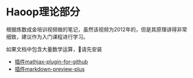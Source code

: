 # Haoop理论部分

根据炼数成金培训视频做的笔记，虽然该视频为2012年的，但是其原理讲得非常细致，建议作为入门课程进行学习。

如果文档中包含大量数学运算，请先安装

* [插件mathjax-plugin-for-github](https://chrome.google.com/webstore/detail/mathjax-plugin-for-github/ioemnmodlmafdkllaclgeombjnmnbima)
* [插件markdown-preview-plus](https://chrome.google.com/webstore/detail/markdown-preview-plus/febilkbfcbhebfnokafefeacimjdckgl)
